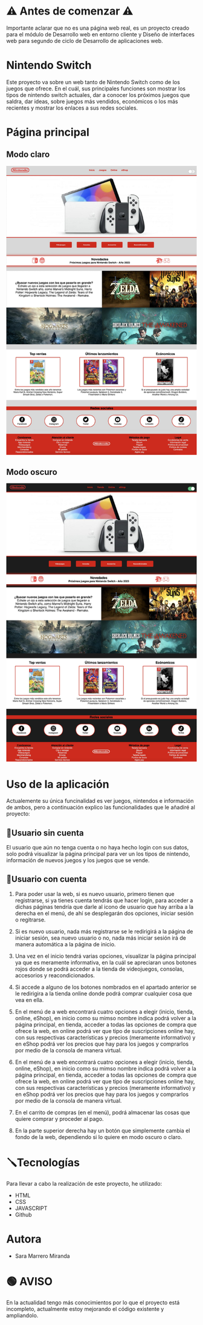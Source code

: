 # ⚠️ Antes de comenzar ⚠️
Importante aclarar que no es una página web real, es un proyecto creado para el módulo de Desarrollo web en entorno cliente y Diseño de interfaces web para segundo de ciclo de Desarrollo de aplicaciones web.

# Nintendo Switch
Este proyecto va sobre un web tanto de Nintendo Switch como de los juegos que ofrece. En el cuál, sus principales funciones son mostrar los tipos de nintendo switch actuales, dar a conocer los próximos juegos que saldra, dar ideas, sobre juegos más vendidos, económicos o los más recientes y mostrar los enlaces a sus redes sociales.

# Página principal
## Modo claro
![Pagina principal](./img/readme.png)

## Modo oscuro
![Pagina principal](./img/readme2.png)

# Uso de la aplicación
Actualemente su única funcinalidad es ver juegos, nintendos e información de ambos, pero a continuación explico las funcionalidades que le añadiré al proyecto:

## 👤Usuario sin cuenta
El usuario que aún no tenga cuenta o no haya hecho login con sus datos, solo podrá visualizar la página principal para ver un los tipos de nintendo, información de nuevos juegos y los juegos que se vende.

## 👤Usuario con cuenta
1. Para poder usar la web, si es nuevo usuario, primero tienen que registrarse, si ya tienes cuenta tendrás que hacer login, para  acceder a dichas páginas tendría que darle al icono de usuario que hay arriba a la derecha en el menú, de ahí se desplegarán dos opciones, iniciar sesión o regitrarse.

2. Si es nuevo usuario, nada más registrarse se le redirigirá a la página de iniciar sesión, sea nuevo usuario o no, nada más iniciar sesión irá de manera automática a la página de inicio.

3. Una vez en el inicio tendrá varias opciones, visualizar la página principal ya que es meramente informativa, en la cuál se apreciaran unos botones rojos donde se podrá acceder a la tienda de videojuegos, consolas, accesorios y reacondicionados.

4. Si accede a alguno de los botones nombrados en el apartado anterior se le redirigira a la tienda online donde podrá comprar cualquier cosa que vea en ella.

5. En el menú de a web encontrará cuatro opciones a elegir (inicio, tienda, online, eShop), en inicio como su mimso nombre indica podrá volver a la página principal, en tienda, acceder a todas las opciones de compra que ofrece la web, en online podrá ver que tipo de suscripciones online hay, con sus respectivas características y precios (meramente informativo) y en eShop podrá ver los precios que hay para los juegos y comprarlos por medio de la consola de manera virtual.

5. En el menú de a web encontrará cuatro opciones a elegir (inicio, tienda, online, eShop), en inicio como su mimso nombre indica podrá volver a la página principal, en tienda, acceder a todas las opciones de compra que ofrece la web, en online podrá ver que tipo de suscripciones online hay, con sus respectivas características y precios (meramente informativo) y en eShop podrá ver los precios que hay para los juegos y comprarlos por medio de la consola de manera virtual.

6. En el carrito de compras (en el menú), podrá almacenar las cosas que quiere comprar y proceder al pago.

7. En la parte superior derecha hay un botón que simplemente cambia el fondo de la web, dependiendo si lo quiere en modo oscuro o claro.

# 🪛Tecnologías
Para llevar a cabo la realización de este proyecto, he utilizado:
* HTML
* CSS
* JAVASCRIPT
* Github

# Autora
* Sara Marrero Miranda

# 🟢 AVISO
En la actualidad tengo más conocimientos por lo que el proyecto está incompleto, actualmente estoy mejorando el código existente y ampliandolo.
